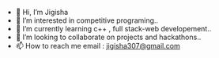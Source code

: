 - 👋 Hi, I’m Jigisha
- 👀 I’m interested in competitive programing..
- 🌱 I’m currently learning c++ , full stack-web developement..
- 💞️ I’m looking to collaborate on projects and hackathons..
- 📫 How to reach me email : jigisha307@gmail.com

<!---
Jigisha21/Jigisha21 is a ✨ special ✨ repository because its `README.md` (this file) appears on your GitHub profile.
You can click the Preview link to take a look at your changes.
--->
